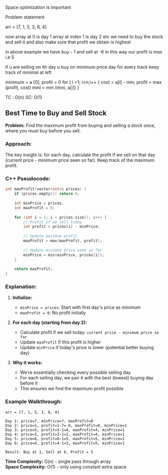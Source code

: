 Space optimization is important

Problem statement 

arr = [7, 1, 5, 3, 6, 4]

now array at 0 is day 1 array at index 1 is day 2 etc 
we need to buy the stock and sell it and also make sure that profit we obtain is highest

in above example we have buy - 1 and sell at -6 in this way our profit is max i.e 5

if u are selling on ith day u buy on minimum price day 
for every track keep track of minimal at left


minimum = a [0], profit = 0
for ( i =1; i<n;i++ {
cost = a[i] - min;
profit = max (profit, cost)
mini = min (mini, a[i])
}

TC : O(n)
SC: O(1)


## Best Time to Buy and Sell Stock

**Problem:** Find the maximum profit from buying and selling a stock once, where you must buy before you sell.

### Approach:

The key insight is: for each day, calculate the profit if we sell on that day (current price - minimum price seen so far). Keep track of the maximum profit.

### C++ Pseudocode:

```cpp
int maxProfit(vector<int>& prices) {
    if (prices.empty()) return 0;
    
    int minPrice = prices;
    int maxProfit = 0;
    
    for (int i = 1; i < prices.size(); i++) {
        // Profit if we sell today
        int profit = prices[i] - minPrice;
        
        // Update maximum profit
        maxProfit = max(maxProfit, profit);
        
        // Update minimum price seen so far
        minPrice = min(minPrice, prices[i]);
    }
    
    return maxProfit;
}
```

### Explanation:

1. **Initialize:**
    
    - `minPrice = prices`: Start with first day's price as minimum
    - `maxProfit = 0`: No profit initially
2. **For each day (starting from day 2):**
    
    - Calculate profit if we sell today: `current price - minimum price so far`
    - Update `maxProfit` if this profit is higher
    - Update `minPrice` if today's price is lower (potential better buying day)
3. **Why it works:**
    
    - We're essentially checking every possible selling day
    - For each selling day, we pair it with the best (lowest) buying day before it
    - This ensures we find the maximum profit possible

### Example Walkthrough:

```
arr = [7, 1, 5, 3, 6, 4]

Day 1: price=7, minPrice=7, maxProfit=0
Day 2: price=1, profit=1-7=-6, maxProfit=0, minPrice=1
Day 3: price=5, profit=5-1=4, maxProfit=4, minPrice=1
Day 4: price=3, profit=3-1=2, maxProfit=4, minPrice=1
Day 5: price=6, profit=6-1=5, maxProfit=5, minPrice=1
Day 6: price=4, profit=4-1=3, maxProfit=5, minPrice=1

Result: Buy at 1, Sell at 6, Profit = 5
```

**Time Complexity:** O(n) - single pass through array  
**Space Complexity:** O(1) - only using constant extra space




 